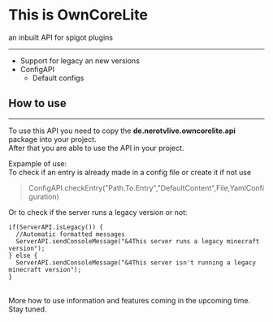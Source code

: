 # This is OwnCoreLite #
an inbuilt API for spigot plugins
* * *

* Support for legacy an new versions
* ConfigAPI
  * Default configs
  
## How to use ##
***
To use this API you need to copy the <strong>de.nerotvlive.owncorelite.api</strong> package into your project.<br>
After that you are able to use the API in your project.

Expample of use:<br>
To check if an entry is already made  in a config file or create it if not use
> ConfigAPI.checkEntry("Path.To.Entry","DefaultContent",File,YamlConfiguration)

Or to check if the server runs a legacy version or not:
```
if(ServerAPI.isLegacy()) {
  //Automatic formatted messages
  ServerAPI.sendConsoleMessage("&4This server runs a legacy minecraft version");
} else {
  ServerAPI.sendConsoleMessage("&4This server isn't running a legacy minecraft version");
}
```
<br> More how to use information and features coming in the upcoming time. Stay tuned.